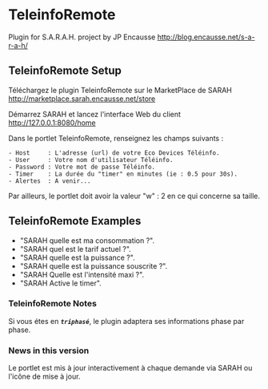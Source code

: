 # TeleinfoRemote

Plugin for S.A.R.A.H. project by JP Encausse
http://blog.encausse.net/s-a-r-a-h/



## TeleinfoRemote Setup

Téléchargez le plugin TeleinfoRemote sur le MarketPlace de SARAH
http://marketplace.sarah.encausse.net/store

Démarrez SARAH et lancez l'interface Web du client http://127.0.0.1:8080/home

Dans le portlet TeleinfoRemote, renseignez les champs suivants :
```
- Host     : L'adresse (url) de votre Eco Devices Téléinfo.
- User     : Votre nom d'utilisateur Téléinfo.
- Password : Votre mot de passe Téléinfo.
- Timer    : La durée du "timer" en minutes (ie : 0.5 pour 30s).
- Alertes  : A venir...
```

Par ailleurs, le portlet doit avoir la valeur "w" : 2 en ce qui concerne sa taille.



## TeleinfoRemote Examples

- "SARAH quelle est ma consommation ?".
- "SARAH quel est le tarif actuel ?".
- "SARAH quelle est la puissance ?".
- "SARAH quelle est la puissance souscrite ?".
- "SARAH Quelle est l'intensité maxi ?".
- "SARAH Active le timer".



### TeleinfoRemote Notes

Si vous étes en _**``triphasé``**_, le plugin adaptera ses informations phase par phase.



### News in this version

Le portlet est mis à jour interactivement à chaque demande via SARAH ou l'icône de mise à jour.